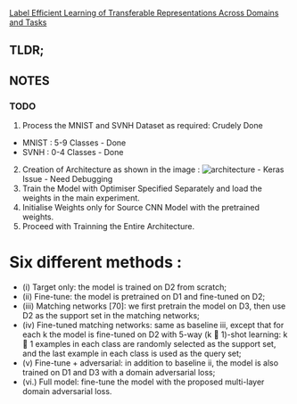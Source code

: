 [Label Efficient Learning of Transferable Representations Across Domains and Tasks](6621-label-efficient-learning-of-transferable-representations-acrosss-domains-and-tasks.pdf)


## TLDR;


## NOTES

### TODO
1. Process the MNIST and SVNH Dataset as required: Crudely Done
  * MNIST : 5-9 Classes - Done
  * SVNH : 0-4 Classes - Done
2. Creation of Architecture as shown in the image : ![architecture](https://github.com/Gokkulnath/Research-Paper-Result-Reproduction/blob/master/Domain%20Adaptaion%20in%20Video/ARchitecture%20-%20Copy.PNG) - Keras Issue - Need Debugging
3. Train the Model with Optimiser Specified Separately and load the weights in the main experiment.
4. Initialise Weights only for Source CNN Model with the pretrained weights.
5. Proceed with Trainning the Entire Architecture.



# Six different methods : 
* (i) Target only: the model is trained on D2 from scratch; 
* (ii) Fine-tune: the model is pretrained on D1 and fine-tuned on D2;
* (iii) Matching networks [70]: we first pretrain the model on D3, then use D2 as the support set in the matching networks; 
* (iv) Fine-tuned matching networks: same as baseline iii, except that for each k the model is fine-tuned on D2 with 5-way (k 􀀀 1)-shot learning: k 􀀀 1 examples in each class are randomly selected as the support set, and the last example in each class is used as the query set; 
* (v) Fine-tune + adversarial: in addition to baseline ii, the model is also trained on D1 and D3 with a domain adversarial loss; 
* (vi.) Full model: fine-tune the model with the proposed multi-layer domain adversarial loss.

